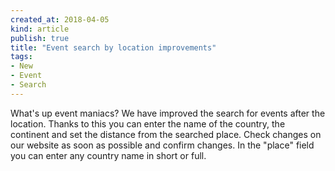 ```yaml
---
created_at: 2018-04-05 
kind: article
publish: true
title: "Event search by location improvements"
tags:
- New
- Event
- Search
---
```

What's up event maniacs? We have improved the search for events after the location. Thanks to this you can enter the name of the country, the continent and set the distance from the searched place. Check changes on our website as soon as possible and confirm changes. In the "place" field you can enter any country name in short or full.
